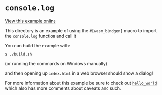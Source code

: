 # `console.log`

[View this example online](https://webassembly.studio/?f=ppd7u8k9i9)

This directory is an example of using the `#[wasm_bindgen]` macro to import the
`console.log` function and call it

You can build the example with:

```
$ ./build.sh
```

(or running the commands on Windows manually)

and then opening up `index.html` in a web browser should show a dialog!

For more information about this example be sure to check out
[`hello_world`][hello] which also has more comments about caveats and such.

[hello]: https://github.com/alexcrichton/wasm-bindgen/tree/master/examples/hello_world

